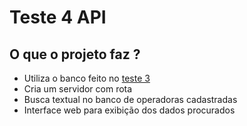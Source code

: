 # Teste 4 API

## O que o projeto faz ?

- Utiliza o banco feito no [teste 3](https://github.com/SrVaderXD/Teste-3-Banco-de-Dados)
- Cria um servidor com rota
- Busca textual no banco de operadoras cadastradas
- Interface web para exibição dos dados procurados
